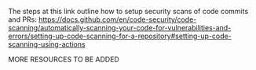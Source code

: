 The steps at this link outline how to setup security scans of code commits and PRs: https://docs.github.com/en/code-security/code-scanning/automatically-scanning-your-code-for-vulnerabilities-and-errors/setting-up-code-scanning-for-a-repository#setting-up-code-scanning-using-actions

MORE RESOURCES TO BE ADDED
